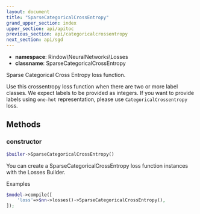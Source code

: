 ```yaml
---
layout: document
title: "SparseCategoricalCrossEntropy"
grand_upper_section: index
upper_section: api/apitoc
previous_section: api/categoricalcrossentropy
next_section: api/sgd
---
```


- **namespace**: Rindow\NeuralNetworks\Losses
- **classname**: SparseCategoricalCrossEntropy

Sparse Categorical Cross Entropy loss function.

Use this crossentropy loss function when there are two or more label classes.
We expect labels to be provided as integers. If you want to provide labels
using `one-hot` representation, please use `CategoricalCrossentropy` loss.


Methods
-------

### constructor
```php
$builer->SparseCategoricalCrossEntropy()
```
You can create a SparseCategoricalCrossEntropy loss function instances with the Losses Builder.

Examples

```php
$model->compile([
    'loss'=>$nn->losses()->SparseCategoricalCrossEntropy(),
]);
```
